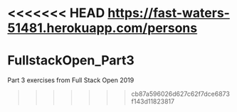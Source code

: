 <<<<<<< HEAD
https://fast-waters-51481.herokuapp.com/persons
=======
# FullstackOpen_Part3
Part 3 exercises from Full Stack Open 2019
>>>>>>> cb87a596026d627c62f7dce6873f143d11823817
